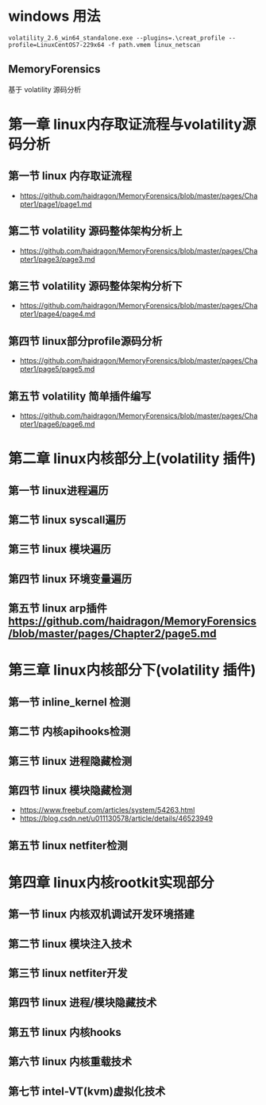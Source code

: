 # windows 用法
```
volatility_2.6_win64_standalone.exe --plugins=.\creat_profile --profile=LinuxCentOS7-229x64 -f path.vmem linux_netscan
```
## MemoryForensics
基于 volatility 源码分析
# 第一章 linux内存取证流程与volatility源码分析
## 第一节 linux 内存取证流程
* https://github.com/haidragon/MemoryForensics/blob/master/pages/Chapter1/page1/page1.md
## 第二节 volatility 源码整体架构分析上
* https://github.com/haidragon/MemoryForensics/blob/master/pages/Chapter1/page3/page3.md
## 第三节 volatility 源码整体架构分析下
* https://github.com/haidragon/MemoryForensics/blob/master/pages/Chapter1/page4/page4.md
## 第四节 linux部分profile源码分析
* https://github.com/haidragon/MemoryForensics/blob/master/pages/Chapter1/page5/page5.md
## 第五节 volatility 简单插件编写
* https://github.com/haidragon/MemoryForensics/blob/master/pages/Chapter1/page6/page6.md
# 第二章 linux内核部分上(volatility 插件)
## 第一节 linux进程遍历 
## 第二节 linux syscall遍历 
## 第三节 linux 模块遍历 
## 第四节 linux 环境变量遍历
## 第五节 linux arp插件 https://github.com/haidragon/MemoryForensics/blob/master/pages/Chapter2/page5.md
# 第三章 linux内核部分下(volatility 插件)
## 第一节 inline_kernel 检测
## 第二节 内核apihooks检测 
## 第三节 linux 进程隐藏检测 
## 第四节 linux 模块隐藏检测
* https://www.freebuf.com/articles/system/54263.html
* https://blog.csdn.net/u011130578/article/details/46523949
## 第五节 linux netfiter检测
# 第四章 linux内核rootkit实现部分  
## 第一节 linux 内核双机调试开发环境搭建
## 第二节 linux 模块注入技术 
## 第三节 linux netfiter开发 
## 第四节 linux 进程/模块隐藏技术
## 第五节 linux 内核hooks
## 第六节 linux 内核重载技术
## 第七节 intel-VT(kvm)虚拟化技术

